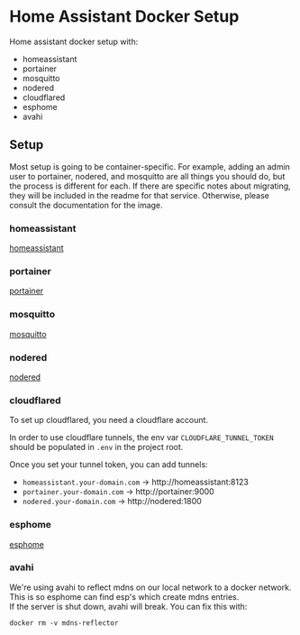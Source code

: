 # Home Assistant Docker Setup
Home assistant docker setup with:
- homeassistant
- portainer
- mosquitto
- nodered
- cloudflared
- esphome
- avahi


## Setup
Most setup is going to be container-specific. For example, adding an admin user to portainer, nodered, and mosquitto are all things you should do, but the process is different for each. If there are specific notes about migrating, they will be included in the readme for that service. Otherwise, please consult the documentation for the image.

### homeassistant
[homeassistant](homeassistant/README.md)

### portainer
[portainer](portainer/README.md)

### mosquitto
[mosquitto](mosquitto/README.md)

### nodered
[nodered](nodered/README.md)

### cloudflared
To set up cloudflared, you need a cloudflare account.

In order to use cloudflare tunnels, the env var `CLOUDFLARE_TUNNEL_TOKEN` should be populated in `.env` in the project root.

Once you set your tunnel token, you can add tunnels:
- `homeassistant.your-domain.com` -> http://homeassistant:8123
- `portainer.your-domain.com` -> http://portainer:9000
- `nodered.your-domain.com` -> http://nodered:1800

### esphome
[esphome](esphome/README.md)

### avahi
We're using avahi to reflect mdns on our local network to a docker network. This is so esphome can find esp's which create mdns entries.  
If the server is shut down, avahi will break. You can fix this with:
```
docker rm -v mdns-reflector
```